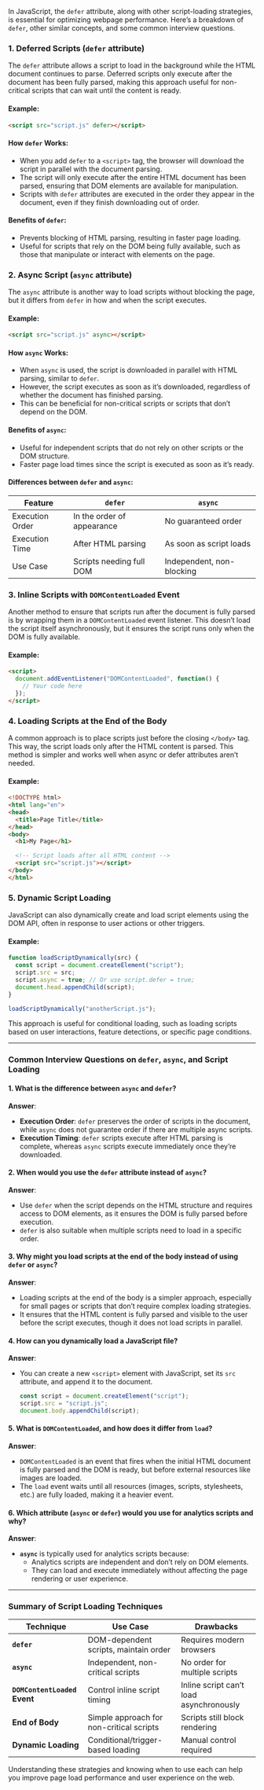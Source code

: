 
In JavaScript, the `defer` attribute, along with other script-loading strategies, is essential for optimizing webpage performance. Here’s a breakdown of `defer`, other similar concepts, and some common interview questions.

### **1. Deferred Scripts (`defer` attribute)**

The `defer` attribute allows a script to load in the background while the HTML document continues to parse. Deferred scripts only execute after the document has been fully parsed, making this approach useful for non-critical scripts that can wait until the content is ready.

#### **Example**:
```html
<script src="script.js" defer></script>
```

#### **How `defer` Works**:
- When you add `defer` to a `<script>` tag, the browser will download the script in parallel with the document parsing.
- The script will only execute after the entire HTML document has been parsed, ensuring that DOM elements are available for manipulation.
- Scripts with `defer` attributes are executed in the order they appear in the document, even if they finish downloading out of order.

#### **Benefits of `defer`**:
- Prevents blocking of HTML parsing, resulting in faster page loading.
- Useful for scripts that rely on the DOM being fully available, such as those that manipulate or interact with elements on the page.

### **2. Async Script (`async` attribute)**

The `async` attribute is another way to load scripts without blocking the page, but it differs from `defer` in how and when the script executes.

#### **Example**:
```html
<script src="script.js" async></script>
```

#### **How `async` Works**:
- When `async` is used, the script is downloaded in parallel with HTML parsing, similar to `defer`.
- However, the script executes as soon as it’s downloaded, regardless of whether the document has finished parsing.
- This can be beneficial for non-critical scripts or scripts that don’t depend on the DOM.

#### **Benefits of `async`**:
- Useful for independent scripts that do not rely on other scripts or the DOM structure.
- Faster page load times since the script is executed as soon as it’s ready.

#### **Differences between `defer` and `async`**:
| Feature         | `defer`                    | `async`                    |
|-----------------|----------------------------|----------------------------|
| Execution Order | In the order of appearance  | No guaranteed order        |
| Execution Time  | After HTML parsing          | As soon as script loads    |
| Use Case        | Scripts needing full DOM    | Independent, non-blocking  |

### **3. Inline Scripts with `DOMContentLoaded` Event**

Another method to ensure that scripts run after the document is fully parsed is by wrapping them in a `DOMContentLoaded` event listener. This doesn’t load the script itself asynchronously, but it ensures the script runs only when the DOM is fully available.

#### **Example**:
```html
<script>
  document.addEventListener("DOMContentLoaded", function() {
    // Your code here
  });
</script>
```

### **4. Loading Scripts at the End of the Body**

A common approach is to place scripts just before the closing `</body>` tag. This way, the script loads only after the HTML content is parsed. This method is simpler and works well when async or defer attributes aren’t needed.

#### **Example**:
```html
<!DOCTYPE html>
<html lang="en">
<head>
  <title>Page Title</title>
</head>
<body>
  <h1>My Page</h1>

  <!-- Script loads after all HTML content -->
  <script src="script.js"></script>
</body>
</html>
```

### **5. Dynamic Script Loading**

JavaScript can also dynamically create and load script elements using the DOM API, often in response to user actions or other triggers.

#### **Example**:
```javascript
function loadScriptDynamically(src) {
  const script = document.createElement("script");
  script.src = src;
  script.async = true; // Or use script.defer = true;
  document.head.appendChild(script);
}

loadScriptDynamically("anotherScript.js");
```

This approach is useful for conditional loading, such as loading scripts based on user interactions, feature detections, or specific page conditions.

---

### **Common Interview Questions on `defer`, `async`, and Script Loading**

#### **1. What is the difference between `async` and `defer`?**

**Answer**:
- **Execution Order**: `defer` preserves the order of scripts in the document, while `async` does not guarantee order if there are multiple async scripts.
- **Execution Timing**: `defer` scripts execute after HTML parsing is complete, whereas `async` scripts execute immediately once they’re downloaded.

#### **2. When would you use the `defer` attribute instead of `async`?**

**Answer**:
- Use `defer` when the script depends on the HTML structure and requires access to DOM elements, as it ensures the DOM is fully parsed before execution.
- `defer` is also suitable when multiple scripts need to load in a specific order.

#### **3. Why might you load scripts at the end of the body instead of using `defer` or `async`?**

**Answer**:
- Loading scripts at the end of the body is a simpler approach, especially for small pages or scripts that don’t require complex loading strategies.
- It ensures that the HTML content is fully parsed and visible to the user before the script executes, though it does not load scripts in parallel.

#### **4. How can you dynamically load a JavaScript file?**

**Answer**:
- You can create a new `<script>` element with JavaScript, set its `src` attribute, and append it to the document.
  ```javascript
  const script = document.createElement("script");
  script.src = "script.js";
  document.body.appendChild(script);
  ```

#### **5. What is `DOMContentLoaded`, and how does it differ from `load`?**

**Answer**:
- `DOMContentLoaded` is an event that fires when the initial HTML document is fully parsed and the DOM is ready, but before external resources like images are loaded.
- The `load` event waits until all resources (images, scripts, stylesheets, etc.) are fully loaded, making it a heavier event.

#### **6. Which attribute (`async` or `defer`) would you use for analytics scripts and why?**

**Answer**:
- **`async`** is typically used for analytics scripts because:
  - Analytics scripts are independent and don’t rely on DOM elements.
  - They can load and execute immediately without affecting the page rendering or user experience.

---

### **Summary of Script Loading Techniques**

| Technique                   | Use Case                                    | Drawbacks                                   |
|-----------------------------|---------------------------------------------|---------------------------------------------|
| **`defer`**                 | DOM-dependent scripts, maintain order       | Requires modern browsers                    |
| **`async`**                 | Independent, non-critical scripts           | No order for multiple scripts               |
| **`DOMContentLoaded` Event**| Control inline script timing                | Inline script can’t load asynchronously     |
| **End of Body**             | Simple approach for non-critical scripts    | Scripts still block rendering               |
| **Dynamic Loading**         | Conditional/trigger-based loading           | Manual control required                     |

Understanding these strategies and knowing when to use each can help you improve page load performance and user experience on the web.
